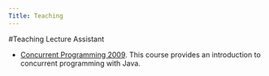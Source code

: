 ```yaml
---
Title: Teaching
---
```

#Teaching
Lecture Assistant
 

-  [Concurrent Programming 2009](%base_url%/teaching/cp). This course provides an introduction to concurrent programming with Java.
